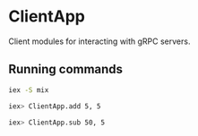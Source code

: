 # ClientApp

Client modules for interacting with gRPC servers.
## Running commands

```bash
iex -S mix
```

```bash
iex> ClientApp.add 5, 5
```

```bash
iex> ClientApp.sub 50, 5
```